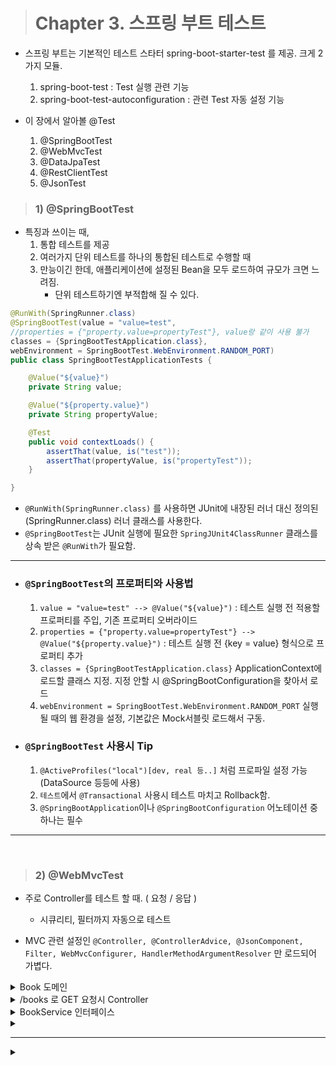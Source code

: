 
> # Chapter 3. 스프링 부트 테스트

- 스프링 부트는 기본적인 테스트 스타터 spring-boot-starter-test 를 제공. 크게 2가지 모듈.
    1. spring-boot-test : Test 실행 관련 기능
    2. spring-boot-test-autoconfiguration : 관련 Test 자동 설정 기능

- 이 장에서 알아볼 @Test
    1. @SpringBootTest
    2. @WebMvcTest
    3. @DataJpaTest
    4. @RestClientTest
    5. @JsonTest

> ### 1) @SpringBootTest
- 특징과 쓰이는 때,
    1. 통합 테스트를 제공
    2. 여러가지 단위 테스트를 하나의 통합된 테스트로 수행할 때
    3. 만능이긴 한데, 애플리케이션에 설정된 Bean을 모두 로드하여 규모가 크면 느려짐.
        - 단위 테스트하기엔 부적합해 질 수 있다.

```java
@RunWith(SpringRunner.class)
@SpringBootTest(value = "value=test", 
//properties = {"property.value=propertyTest"}, value랑 같이 사용 불가
classes = {SpringBootTestApplication.class},
webEnvironment = SpringBootTest.WebEnvironment.RANDOM_PORT)
public class SpringBootTestApplicationTests {

	@Value("${value}")
	private String value;

	@Value("${property.value}")
	private String propertyValue;

	@Test
	public void contextLoads() {
		assertThat(value, is("test"));
		assertThat(propertyValue, is("propertyTest"));
	}

}
```
- ```@RunWith(SpringRunner.class)``` 를 사용하면 JUnit에 내장된 러너 대신 정의된(SpringRunner.class) 러너 클래스를 사용한다.
- ```@SpringBootTest```는 JUnit 실행에 필요한 ```SpringJUnit4ClassRunner``` 클래스를 상속 받은 ```@RunWith```가 필요함.
---
- ### ```@SpringBootTest```의 프로퍼티와 사용법
    1. ```value = "value=test" --> @Value("${value}")``` : 테스트 실행 전 적용할 프로퍼티를 주입, 기존 프로퍼티 오버라이드
    2. ```properties = {"property.value=propertyTest"} --> @Value("${property.value}")``` : 테스트 실행 전 {key = value} 형식으로 프로퍼티 추가
    3. ```classes = {SpringBootTestApplication.class}``` ApplicationContext에 로드할 클래스 지정. 지정 안할 시 @SpringBootConfiguration을 찾아서 로드
    4. ```webEnvironment = SpringBootTest.WebEnvironment.RANDOM_PORT``` 실행될 때의 웹 환경을 설정, 기본값은 Mock서블릿 로드해서 구동.

- ### ```@SpringBootTest``` 사용시 Tip
    1. ```@ActiveProfiles("local")[dev, real 등..]``` 처럼 프로파일 설정 가능 (DataSource 등등에 사용)
    2. ```테스트```에서 ```@Transactional``` 사용시 테스트 마치고 Rollback함.
    3. ```@SpringBootApplication```이나 ```@SpringBootConfiguration``` 어노테이션 중 하나는 필수
---

<br>

> ### 2) @WebMvcTest
- 주로 Controller를 테스트 할 때. ( 요청 / 응답 ) 
    - 시큐리티, 필터까지 자동으로 테스트

- MVC 관련 설정인 ```@Controller, @ControllerAdvice, @JsonComponent, Filter, WebMvcConfigurer, HandlerMethodArgumentResolver``` 만 로드되어 가볍다.

<details>
<summary> Book 도메인 </summary>
<div markdown="1">

```java
@NoArgsConstructor // 기본 생성자
@Getter
public class Book {

    @Id
    @GeneratedValue
    private Integer idx;

    @Column
    private String title;

    @Column
    private LocalDateTime publishedAt;

    @Builder
    public Book(String title, LocalDateTime publishedAt) {
        this.title = title;
        this.publishedAt = publishedAt;
    }
}
```
</div>
</details>

<details>
<summary>/books 로 GET 요청시 Controller </summary>
<div markdown="1">

```java
@Controller
public class BookController {

    @Autowired
    private BookService bookService;

    @GetMapping("/books")
    public String getBookList(Model model) {
        model.addAttribute("bookList", bookService.getBookList());
        return "book";
    }
}
```
</div>
</details>

<details>
<summary>BookService 인터페이스</summary>
<div markdown="1">

```java
public interface BookService {
    List<Book> getBookList();
}
// 구현체는 만들지 않고 Mock 데이터로 테스트 함.
```
</div>
</details>


<details>
<summary></summary>
<div markdown="1">

</div>
</details>





---
<details>
<summary></summary>
<div markdown="1">

</div>
</details>


